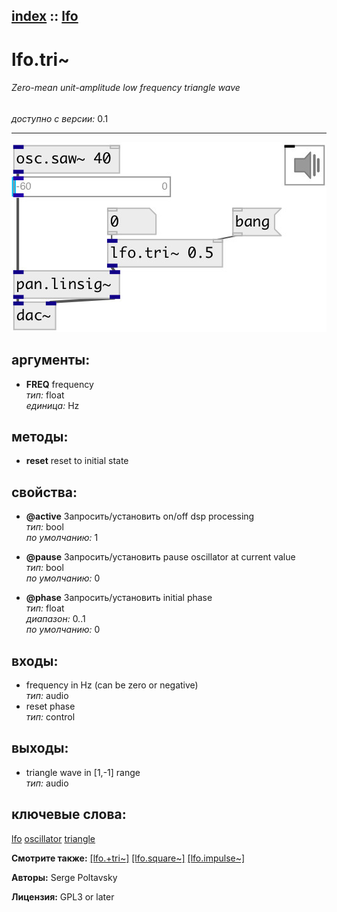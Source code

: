 [index](index.html) :: [lfo](category_lfo.html)
---

# lfo.tri~

###### Zero-mean unit-amplitude low frequency triangle wave

*доступно с версии:* 0.1

---




[![example](../examples/img/lfo.tri~.jpg)](../examples/pd/lfo.tri~.pd)



## аргументы:

* **FREQ**
frequency<br>
_тип:_ float<br>
_единица:_ Hz<br>



## методы:

* **reset**
reset to initial state<br>




## свойства:

* **@active** 
Запросить/установить on/off dsp processing<br>
_тип:_ bool<br>
_по умолчанию:_ 1<br>

* **@pause** 
Запросить/установить pause oscillator at current value<br>
_тип:_ bool<br>
_по умолчанию:_ 0<br>

* **@phase** 
Запросить/установить initial phase<br>
_тип:_ float<br>
_диапазон:_ 0..1<br>
_по умолчанию:_ 0<br>



## входы:

* frequency in Hz (can be zero or negative)<br>
_тип:_ audio
* reset phase<br>
_тип:_ control



## выходы:

* triangle wave in [1,-1] range<br>
_тип:_ audio



## ключевые слова:

[lfo](keywords/lfo.html)
[oscillator](keywords/oscillator.html)
[triangle](keywords/triangle.html)



**Смотрите также:**
[\[lfo.+tri~\]](lfo.%2Btri~.html)
[\[lfo.square~\]](lfo.square~.html)
[\[lfo.impulse~\]](lfo.impulse~.html)




**Авторы:** Serge Poltavsky




**Лицензия:** GPL3 or later





